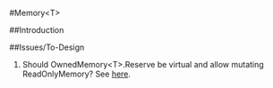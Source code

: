 #Memory\<T\>

##Introduction

##Issues/To-Design
1. Should OwnedMemory\<T\>.Reserve be virtual and allow mutating ReadOnlyMemory? See [here](https://github.com/dotnet/corefxlab/blob/master/src/System.Slices/System/Buffers/OwnedMemory.cs#L114).

